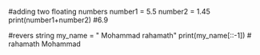 #adding two floating numbers
number1 = 5.5
number2 = 1.45
print(number1+number2) #6.9


#revers string
my_name  = "  Mohammad rahamath"
print(my_name[::-1]) # rahamath Mohammad
